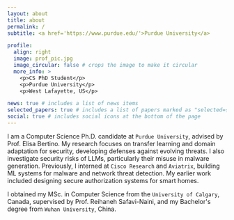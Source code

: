 ```yaml
---
layout: about
title: about
permalink: /
subtitle: <a href='https://www.purdue.edu/'>Purdue University</a> 

profile:
  align: right
  image: prof_pic.jpg
  image_circular: false # crops the image to make it circular
  more_info: >
    <p>CS PhD Student</p>
    <p>Purdue University</p>
    <p>West Lafayette, US</p>

news: true # includes a list of news items
selected_papers: true # includes a list of papers marked as "selected={true}"
social: true # includes social icons at the bottom of the page
---
```


<!-- Write your biography here. Tell the world about yourself. Link to your favorite [subreddit](http://reddit.com). You can put a picture in, too. The code is already in, just name your picture `prof_pic.jpg` and put it in the `img/` folder.

Put your address / P.O. box / other info right below your picture. You can also disable any of these elements by editing `profile` property of the YAML header of your `_pages/about.md`. Edit `_bibliography/papers.bib` and Jekyll will render your [publications page](/al-folio/publications/) automatically.

Link to your social media connections, too. This theme is set up to use [Font Awesome icons](https://fontawesome.com/) and [Academicons](https://jpswalsh.github.io/academicons/), like the ones below. Add your Facebook, Twitter, LinkedIn, Google Scholar, or just disable all of them. -->



I am a Computer Science Ph.D. candidate at `Purdue University`, advised by Prof. Elisa Bertino. My research focuses on transfer learning and domain adaptation for security, developing defenses against evolving threats. I also investigate security risks of LLMs, particularly their misuse in malware generation. Previously, I interned at `Cisco Research` and `Aviatrix`, building ML systems for malware and network threat detection. My earlier work included designing secure authorization systems for smart homes.


I obtained my MSc. in Computer Science from the `University of Calgary`, Canada, supervised by Prof. Reihaneh Safavi-Naini, and my Bachelor's degree from `Wuhan University`, China.


